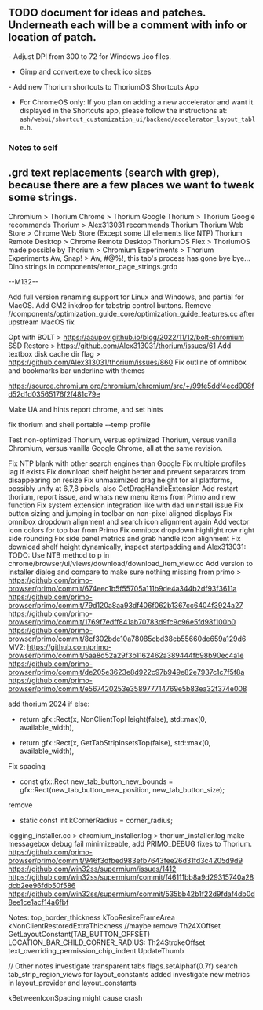 ## TODO document for ideas and patches. Underneath each will be a comment with info or location of patch.

&#45; Adjust DPI from 300 to 72 for Windows .ico files.

 - Gimp and convert.exe to check ico sizes

&#45; Add new Thorium shortcuts to ThoriumOS Shortcuts App

 - For ChromeOS only: If you plan on adding a new accelerator and want it
 displayed in the Shortcuts app, please follow the instructions at: `ash/webui/shortcut_customization_ui/backend/accelerator_layout_table.h`.

### Notes to self

## .grd text replacements (search with grep), because there are a few places we want to tweak some strings.

Chromium > Thorium
Chrome > Thorium
Google Thorium > Thorium
Google recommends Thorium > Alex313031 recommends Thorium
Thorium Web Store > Chrome Web Store (Except some UI elements like NTP)
Thorium Remote Desktop > Chrome Remote Desktop
ThoriumOS Flex > ThoriumOS
made possible by Thorium > Chromium
Experiments > Thorium Experiments
Aw, Snap! > Aw, #@%!, this tab's process has gone bye bye...
Dino strings in components/error_page_strings.grdp

--M132--

Add full version renaming support for Linux and Windows, and partial for MacOS.
Add GM2 inkdrop for tabstrip control buttons.
Remove //components/optimization_guide_core/optimization_guide_features.cc after upstream MacOS fix

Opt with BOLT > https://aaupov.github.io/blog/2022/11/12/bolt-chromium
SSD Restore > https://github.com/Alex313031/thorium/issues/61
Add textbox disk cache dir flag > https://github.com/Alex313031/thorium/issues/860
Fix outline of omnibox and bookmarks bar underline with themes

https://source.chromium.org/chromium/chromium/src/+/99fe5ddf4ecd908fd52d1d03565176f2f481c79e

Make UA and hints report chrome, and set hints

fix thorium and shell portable --temp profile

Test non-optimized Thorium, versus optimized Thorium, versus vanilla Chromium, versus vanilla Google Chrome, all at the same revision.

Fix NTP blank with other search engines than Google
Fix multiple profiles lag if exists
Fix download shelf height better and prevent separators from disappearing on resize
Fix unmaximized drag height for all platforms, possibly unify at 6,7,8 pixels, also GetDragHandleExtension
Add restart thorium, report issue, and whats new menu items from Primo and new function
Fix system extension integration like with dad uninstall issue
Fix button sizing and jumping in toolbar on non-pixel aligned displays
Fix omnibox dropdown alignment and search icon alignment again
Add vector icon colors for top bar from Primo
Fix omnibox dropdown highlight row right side rounding
Fix side panel metrics and grab handle icon alignment
Fix download shelf height dynamically, inspect startpadding and Alex313031: TODO: Use NTB method to p in chrome/browser/ui/views/download/download_item_view.cc
Add version to installer dialog and compare to make sure nothing missing from primo > https://github.com/primo-browser/primo/commit/674eec1b5f55705a111b9de4a344b2df93f3611a  
https://github.com/primo-browser/primo/commit/79d120a8aa93df406f062b1367cc6404f3924a27  
https://github.com/primo-browser/primo/commit/1769f7edff841ab70783d9fc9c96e5fd98f100b0  
https://github.com/primo-browser/primo/commit/8cf302bdc10a78085cbd38cb55660de659a129d6  
MV2: https://github.com/primo-browser/primo/commit/5aa8d52a29f3b1162462a389444fb98b90ec4a1e  
     https://github.com/primo-browser/primo/commit/de205e3623e8d922c97b949e82e7937c1c7f5f8a
     https://github.com/primo-browser/primo/commit/e567420253e358977714769e5b83ea32f374e008

add thorium 2024 if else:
-  return gfx::Rect(x, NonClientTopHeight(false), std::max(0, available_width),
+  return gfx::Rect(x, GetTabStripInsetsTop(false), std::max(0, available_width),

Fix spacing
+    const gfx::Rect new_tab_button_new_bounds =
         gfx::Rect(new_tab_button_new_position, new_tab_button_size);

remove
+    static const int kCornerRadius = corner_radius;

logging_installer.cc > chromium_installer.log > thorium_installer.log
make messagebox debug fail minimizeable, add PRIMO_DEBUG fixes to Thorium.
https://github.com/primo-browser/primo/commit/946f3dfbed983efb7643fee26d31fd3c4205d9d9
https://github.com/win32ss/supermium/issues/1412
https://github.com/win32ss/supermium/commit/f46111bb8a9d29315740a28dcb2ee96fdb50f586
https://github.com/win32ss/supermium/commit/535bb42b1f22d9fdaf4db0d8ee1ce1acf14a6fbf

Notes:
top_border_thickness
kTopResizeFrameArea
kNonClientRestoredExtraThickness
//maybe remove
Th24XOffset
GetLayoutConstant(TAB_BUTTON_OFFSET)
LOCATION_BAR_CHILD_CORNER_RADIUS:
Th24StrokeOffset
text_overriding_permission_chip_indent
UpdateThumb

// Other notes
investigate transparent tabs flags.setAlphaf(0.7f)
search tab_strip_region_views for layout_constants added
investigate new metrics in layout_provider and layout_constants

kBetweenIconSpacing might cause crash
